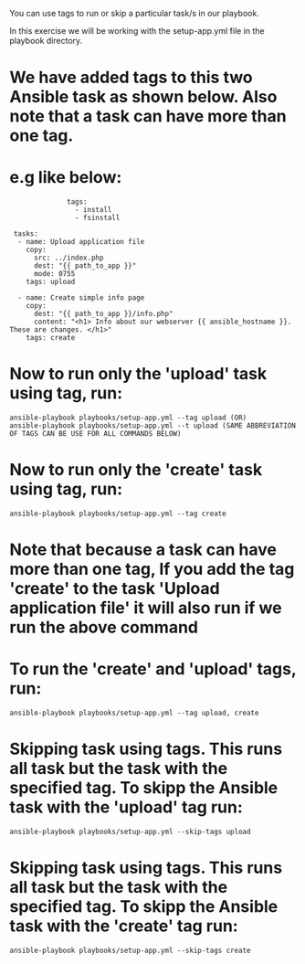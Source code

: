 You can use tags to run or skip a particular task/s in our playbook.

In this exercise we will be working with the setup-app.yml file in the playbook directory.

# We have added tags to this two Ansible task as shown below. Also note that a task can have more than one tag. 
# e.g like below:
                  tags: 
                    - install
                    - fsinstall

     tasks:
      - name: Upload application file
        copy:
          src: ../index.php
          dest: "{{ path_to_app }}"
          mode: 0755
        tags: upload

      - name: Create simple info page
        copy:
          dest: "{{ path_to_app }}/info.php"
          content: "<h1> Info about our webserver {{ ansible_hostname }}. These are changes. </h1>"
        tags: create

# Now to run only the 'upload' task using tag, run:

    ansible-playbook playbooks/setup-app.yml --tag upload (OR)
    ansible-playbook playbooks/setup-app.yml --t upload (SAME ABBREVIATION OF TAGS CAN BE USE FOR ALL COMMANDS BELOW)

# Now to run only the 'create' task using tag, run:

    ansible-playbook playbooks/setup-app.yml --tag create

# Note that because a task can have more than one tag, If you add the tag 'create' to the task 'Upload application file' it will also run if we run the above command

# To run the 'create' and 'upload' tags, run:

    ansible-playbook playbooks/setup-app.yml --tag upload, create

# Skipping task using tags. This runs all task but the task with the specified tag. To skipp the Ansible task with the 'upload' tag run:

    ansible-playbook playbooks/setup-app.yml --skip-tags upload

# Skipping task using tags. This runs all task but the task with the specified tag. To skipp the Ansible task with the 'create' tag run:

    ansible-playbook playbooks/setup-app.yml --skip-tags create
